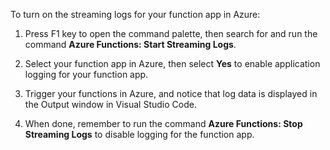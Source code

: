 

To turn on the streaming logs for your function app in Azure:

1. Press F1 key to open the command palette, then search for and run the command **Azure Functions: Start Streaming Logs**.

1. Select your function app in Azure, then select **Yes** to enable application logging for your function app.

1. Trigger your functions in Azure, and notice that log data is displayed in the Output window in Visual Studio Code.

1. When done, remember to run the command **Azure Functions: Stop Streaming Logs** to disable logging for the function app.